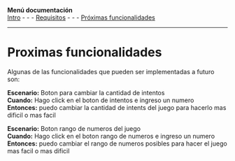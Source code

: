 **Menú documentación**\
[Intro](https://github.com/Wilalz/App-juego-Adivina-el-numero-secreto/blob/d792c512f3488904c07ea319363d9187eccf3aec/docs/intro_documentacion.md) - - -  [Requisitos](https://github.com/Wilalz/App-juego-Adivina-el-numero-secreto/blob/main/docs/requisitos.md) - - -  [Próximas funcionalidades](proximas_funcionalidades.md)

---

# Proximas funcionalidades
Algunas de las funcionalidades que pueden ser implementadas a futuro son:

**Escenario:** Boton para cambiar la cantidad de intentos\
**Cuando:** Hago click en el boton de intentos e ingreso un numero\
**Entonces:** puedo cambiar la cantidad de intents del juego para hacerlo mas dificil o mas facil

**Escenario:** Boton rango de numeros del juego\
**Cuando:** Hago click en el boton rango de numeros e ingreso un numero\
**Entonces:** puedo cambiar el rango de numeros posibles para hacer el juego mas facil o mas dificil
